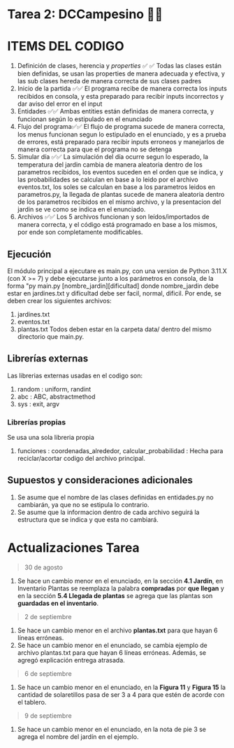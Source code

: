 # Tarea 2: DCCampesino 🌻🧟

# ITEMS DEL CODIGO
1. Definición de clases, herencia y *properties* ✅ ✅
    Todas las clases están bien definidas, se usan las properties de manera adecuada y efectiva, y las sub clases hereda de manera correcta
    de sus clases padres
2. Inicio de la partida ✅✅
    El programa recibe de manera correcta los inputs recibidos en consola, y esta preparado para recibir inputs incorrectos y dar aviso
    del error en el input
3. Entidades ✅✅
    Ambas entities están definidas de manera correcta, y funcionan según lo estipulado en el enunciado
4. Flujo del programa✅✅
    El flujo de programa sucede de manera correcta, los menus funcionan segun lo estipulado en el enunciado, y es a prueba de errores, está
    preparado para recibir inputs erroneos y manejarlos de manera correcta para que el programa no se detenga
5. Simular día ✅✅
    La simulación del día ocurre segun lo esperado, la temperatura del jardin cambia de manera aleatoria dentro de los parametros recibidos, los 
    eventos suceden en el orden que se indica, y las probabilidades se calculan en base a lo leido por el archivo eventos.txt, los soles se calculan
    en base a los parametros leidos en parametros.py, la llegada de plantas sucede de manera aleatoria dentro de los parametros recibidos en el mismo
    archivo, y la presentacion del jardin se ve como se indica en el enunciado.
6. Archivos ✅✅
    Los 5 archivos funcionan y son leídos/importados de manera correcta, y el código está programado en base a los mismos, por ende son completamente
    modificables.

## Ejecución
El módulo principal a ejecutare es main.py, con una version de Python 3.11.X (con X >= 7) y debe ejecutarse junto a los parámetros en consola,
de la forma "py main.py [nombre_jardin][dificultad] donde nombre_jardin debe estar en jardines.txt y dificultad debe ser facil, normal, dificil.
Por ende, se deben crear los siguientes archivos:
1. jardines.txt
2. eventos.txt
3. plantas.txt
Todos deben estar en la carpeta data/ dentro del mismo directorio que main.py.

## Librerías externas
Las librerias externas usadas en el codigo son:
1. random : uniform, randint
2. abc : ABC, abstractmethod
3. sys : exit, argv

### Librerías propias
Se usa una sola libreria propia
1. funciones : coordenadas_alrededor, calcular_probabilidad : Hecha para reciclar/acortar codigo del archivo principal.

## Supuestos y consideraciones adicionales
1. Se asume que el nombre de las clases definidas en entidades.py no cambiarán, ya que no se estipula lo contrario.
2. Se asume que la informacion dentro de cada archivo seguirá la estructura que se indica y que esta no cambiará.


# Actualizaciones Tarea

> 30 de agosto
1. Se hace un cambio menor en el enunciado, en la sección __4.1 Jardín__, en Inventario Plantas se reemplaza la palabra __compradas__ por __que llegan__ y en la sección __5.4 Llegada de plantas__ se agrega que las plantas son __guardadas en el inventario__.
> 2 de septiembre
1. Se hace un cambio menor en el archivo __plantas.txt__ para que hayan 6 líneas erróneas. 
2. Se hace un cambio menor en el enunciado, se cambia ejemplo de archivo plantas.txt para que hayan 6 líneas erróneas. Además, se agregó explicación entrega atrasada.
> 6 de septiembre
1. Se hace un cambio menor en el enunciado, en la __Figura 11__ y __Figura 15__ la cantidad de solaretillos pasa de ser 3 a 4 para que estén de acorde con el tablero. 
> 9 de septiembre
1. Se hace un cambio menor en el enunciado, en la nota de pie 3 se agrega el nombre del jardín en el ejemplo.
